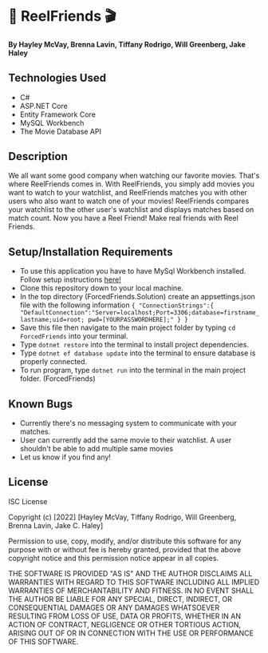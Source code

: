 # 🎥 ReelFriends 🎬 

#### By Hayley McVay, Brenna Lavin, Tiffany Rodrigo, Will Greenberg, Jake Haley


## Technologies Used

* C#
* ASP.NET Core
* Entity Framework Core
* MySQL Workbench
* The Movie Database API

## Description

We all want some good company when watching our favorite movies. That's where ReelFriends comes in. With ReelFriends, you simply add movies you want to watch to your watchlist, and ReelFriends matches you with other users who also want to watch one of your movies! ReelFriends compares your watchlist to the other user's watchlist and displays matches based on match count. Now you have a Reel Friend! Make real friends with Reel Friends. 

## Setup/Installation Requirements

* To use this application you have to have MySql Workbench installed. Follow setup instructions [here!](https://www.learnhowtoprogram.com/c-and-net/getting-started-with-c/installing-and-configuring-mysql)
* Clone this repository down to your local machine.
* In the top directory (ForcedFriends.Solution) create an appsettings.json file with the following information `{ "ConnectionStrings":{ "DefaultConnection":"Server=localhost;Port=3306;database=firstname_lastname;uid=root; pwd=[YOURPASSWORDHERE];" } }`
* Save this file then navigate to the main project folder by typing `cd ForcedFriends` into your terminal.
* Type `dotnet restore` into the terminal to install project dependencies.
* Type `dotnet ef database update` into the terminal to ensure database is properly connected.
* To run program, type `dotnet run` into the terminal in the main project folder. (ForcedFriends)

## Known Bugs

* Currently there's no messaging system to communicate with your matches.
* User can currently add the same movie to their watchlist. A user shouldn't be able to add multiple same movies 
* Let us know if you find any!

## License

ISC License

Copyright (c) [2022] [Hayley McVay, Tiffany Rodrigo, Will Greenberg, Brenna Lavin, Jake C. Haley] 

Permission to use, copy, modify, and/or distribute this software for any purpose with or without fee is hereby granted, provided that the above copyright notice and this permission notice appear in all copies.

THE SOFTWARE IS PROVIDED "AS IS" AND THE AUTHOR DISCLAIMS ALL WARRANTIES WITH REGARD TO THIS SOFTWARE INCLUDING ALL IMPLIED WARRANTIES OF MERCHANTABILITY AND FITNESS. IN NO EVENT SHALL THE AUTHOR BE LIABLE FOR ANY SPECIAL, DIRECT, INDIRECT, OR CONSEQUENTIAL DAMAGES OR ANY DAMAGES WHATSOEVER RESULTING FROM LOSS OF USE, DATA OR PROFITS, WHETHER IN AN ACTION OF CONTRACT, NEGLIGENCE OR OTHER TORTIOUS ACTION, ARISING OUT OF OR IN CONNECTION WITH THE USE OR PERFORMANCE OF THIS SOFTWARE.